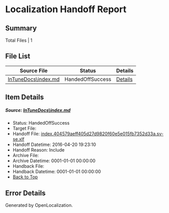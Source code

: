 # <a name='report-top'></a> Localization Handoff Report

## Summary
 Total Files | 1

## File List
 Source File | Status | Details 
 ----------- | ------ | ------- 
 [InTuneDocs\index.md](https://github.com/Microsoft/IntuneDocs-pr/blob/5b0121e340408db73c37c65d6282bbe2d591beb8/InTuneDocs/index.md) | HandedOffSuccess | [Details](#cd1919de690778d528d18a18409b4238d209f478681)

## Item Details
##### <a name='cd1919de690778d528d18a18409b4238d209f478681'></a> Source: [InTuneDocs\index.md](https://github.com/Microsoft/IntuneDocs-pr/blob/5b0121e340408db73c37c65d6282bbe2d591beb8/InTuneDocs/index.md)
* Status: HandedOffSuccess
* Target File: 
* Handoff File: [index.404579aeff405d27d9820f60e5e015fb7352d33a.sv-se.xlf](https://github.com/Microsoft/EM.handoff/blob/a99d5df4b7664d2a2fad12dd9ded440994f5eec2/ol-handoff/Microsoft/IntuneDocs-pr.sv-se/master/index.404579aeff405d27d9820f60e5e015fb7352d33a.sv-se.xlf)
* Handoff Datetime: 2016-04-20 19:23:10
* Handoff Reason: Include
* Archive File: 
* Archive Datetime: 0001-01-01 00:00:00
* Handback File: 
* Handback Datetime: 0001-01-01 00:00:00
* [Back to Top](#report-top)


## Error Details

Generated by OpenLocalization.

